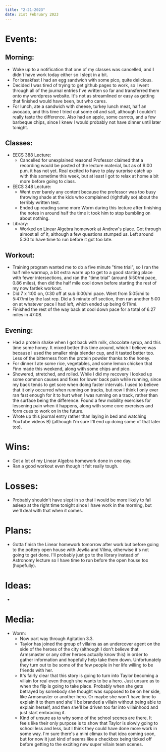 ```yaml
---
title: "2-21-2023"
date: 21st February 2023
---
```

# Events:
## Morning:
- Woke up to a notification that one of my classes was cancelled, and I didn't have work today either so I slept in a bit.
- For breakfast I had an egg sandwich with some pico, quite delicious.
- Decided I was tired of trying to get github pages to work, so I went through all of the journal entries I've written so far and transferred them onto my wordpress website. It's not as streamlined or easy as getting that finished would have been, but who cares.
- For lunch, ate a sandwich with cheese, turkey lunch meat, half an avocado, and this time I tried out some oil and salt, although I couldn't really taste the difference. Also had an apple, some carrots, and a few barbeque chips, since I knew I would probably not have dinner until later tonight.

## Classes:
- EECS 388 Lecture:
	- Cancelled for unexplained reasons! Professor claimed that a recording would be posted of the lecture material, but as of 9:00 p.m. it has not yet. Real excited to have to play surprise catch up with this sometime this week, but at least I got to relax at home a bit more before going to class.
- EECS 348 Lecture:
	- Went over barely any content because the professor was too busy throwing shade at the kids who complained (rightfully so) about the terribly written test.
	- Ended up reading some more Worm during this lecture after finishing the notes in around half the time it took him to stop bumbling on about nothing.
- Library:
	- Worked on Linear Algebra homework at Andrew's place. Got through almost all of it, although a few questions stumped us. Left around 5:30 to have time to run before it got too late.

## Workout:
- Training program wanted me to do a five minute "time trial", so I ran the half mile warmup, a bit extra warm up to get to a good starting place with fewer intersections, and ran the "time trial" (around 5:50/mi pace, 0.86 miles), then did the half mile cool down before starting the rest of my now fartlek workout.
- Did 7 x 1:00 on, 0:30 off at sub 6:00/mi pace. Went from 5:05/mi to 5:47/mi by the last rep. Did a 5 minute off section, then ran another 5:00 on at whatever pace I had left, which ended up being 6:11/mi.
- Finished the rest of the way back at cool down pace for a total of 6.27 miles in 47:08.

## Evening:
- Had a protein shake when I got back with milk, chocolate syrup, and this time some honey. It mixed better this time around, which I believe was because I used the smaller ninja blender cup, and it tasted better too. Less of the bitterness from the protein powder thanks to the honey.
- For dinner I ate some rice, vegetables, and some lemon chicken that Finn made this weekend, along with some chips and pico.
- Showered, stretched, and rolled. While I did my recovery I looked up some common causes and fixes for lower back pain while running, since my back tends to get sore when doing faster intervals. I used to believe that it only occurred when running on tracks, but now I think I only ever ran fast enough for it to hurt when I was running on a track, rather than the surface being the difference. Found a few mobility exercises for lessening pain when it happens, along with some core exercises and form cues to work on in the future.
- Wrote up this journal entry rather than laying in bed and watching YouTube videos B) (although I'm sure I'll end up doing some of that later too).

# Wins:
- Got a lot of my Linear Algebra homework done in one day.
- Ran a good workout even though it felt really tough.

# Losses:
- Probably shouldn't have slept in so that I would be more likely to fall asleep at the right time tonight since I have work in the morning, but we'll deal with that when it comes.

# Plans:
- Gotta finish the Linear homework tomorrow after work but before going to the pottery open house with Jewlia and Vilma, otherwise it's not going to get done. I'll probably just go to the library instead of Astronomy lecture so I have time to run before the open house too (hopefully).

# Ideas:
- 

# Media:
- Worm:
	- Now part way through Agitation 3.3.
	- Taylor has joined the group of villains as an undercover agent on the side of the heroes of the city (although I don't believe that Armsmaster or any other heroes actually know this) in order to gather information and hopefully help take them down. Unfortunately they turn out to be some of the few people in her life willing to be friends with her.
	- It's fairly clear that this story is going to turn into Taylor becoming a villain for real even though she wants to be a hero. Just unsure as to when the flip is going to take place. Probably when she gets betrayed by somebody she thought was supposed to be on her side, like Armsmaster or another hero. Or maybe she won't have time to explain it to them and she'll be branded a villain without being able to explain herself, and then she'll be driven too far into villainhood and just start embracing it.
	- Kind of unsure as to why some of the school scenes are there. It feels like their only purpose is to show that Taylor is slowly going to school less and less, but I think they could have done more work in some way. I'm sure there's a mini climax to that idea coming soon, but for now it just kind of seems like a checkbox being ticked off before getting to the exciting new super villain team scenes.